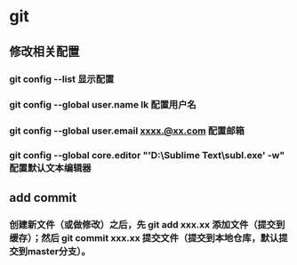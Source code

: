 # git

## 修改相关配置

### git config --list 显示配置

### git config --global user.name lk 配置用户名

### git config --global user.email xxxx.@xx.com 配置邮箱

### git config --global core.editor "'D:\Sublime Text\subl.exe' -w" 配置默认文本编辑器

## add commit

### 创建新文件（或做修改）之后，先 git add xxx.xx 添加文件（提交到缓存）；然后 git commit xxx.xx 提交文件（提交到本地仓库，默认提交到master分支）。